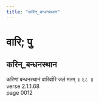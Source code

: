 ```yaml
---
title: "करिन्_बन्धनस्थान"
---
```


# वारि; पु
## करिन्_बन्धनस्थान
करिणां बन्धनस्थानं वारिर्वारि जलं मतम् ॥ ६८ ॥<br />verse 2.1.1.68<br />page 0012

